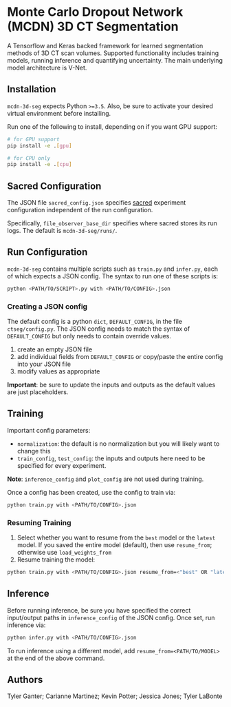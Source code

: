 # Monte Carlo Dropout Network (MCDN) 3D CT Segmentation

A Tensorflow and Keras backed framework for learned segmentation methods of 3D CT scan
volumes. Supported functionality includes training models, running inference and
quantifying uncertainty. The main underlying model architecture is V-Net.

## Installation

`mcdn-3d-seg` expects Python `>=3.5`. Also, be sure to activate your desired
virtual environment before installing.

Run one of the following to install, depending on if you want GPU support:

```bash
# for GPU support
pip install -e .[gpu]

# for CPU only
pip install -e .[cpu]
```

## Sacred Configuration

The JSON file `sacred_config.json` specifies [sacred](sacred.readthedocs.io) experiment
configuration independent of the run configuration.

Specifically, `file_observer_base_dir` specifies where sacred stores its run logs. The
default is `mcdn-3d-seg/runs/`.

## Run Configuration

`mcdn-3d-seg` contains multiple scripts such as `train.py` and `infer.py`, each
of which expects a JSON config. The syntax to run one of these scripts is:

```bash
python <PATH/TO/SCRIPT>.py with <PATH/TO/CONFIG>.json
```

### Creating a JSON config

The default config is a python `dict`, `DEFAULT_CONFIG`, in the file `ctseg/config.py`.
The JSON config needs to match the syntax of `DEFAULT_CONFIG` but only needs to contain
override values.

1. create an empty JSON file
2. add individual fields from `DEFAULT_CONFIG` or copy/paste the entire config into your
JSON file
3. modify values as appropriate

**Important**: be sure to update the inputs and outputs as the default values are just
placeholders.

## Training

Important config parameters:

- `normalization`: the default is no normalization but you will likely want to change
this
- `train_config`, `test_config`: the inputs and outputs here need to be specified for
every experiment.

**Note**: `inference_config` and `plot_config` are not used during training.

Once a config has been created, use the config to train via:

```bash
python train.py with <PATH/TO/CONFIG>.json
```

### Resuming Training

1. Select whether you want to resume from the `best` model or the `latest` model. If you saved
the entire model (default), then use `resume_from`; otherwise use `load_weights_from`  
2. Resume training the model:

```bash
python train.py with <PATH/TO/CONFIG>.json resume_from=<"best" OR "latest">`
```
   
## Inference

Before running inference, be sure you have specified the correct input/output paths in
`inference_config` of the JSON config. Once set, run inference via:    

```bash
python infer.py with <PATH/TO/CONFIG>.json
```

To run inference using a different model, add `resume_from=<PATH/TO/MODEL>` at the end of the
above command.

## Authors

Tyler Ganter;
Carianne Martinez;
Kevin Potter;
Jessica Jones;
Tyler LaBonte
